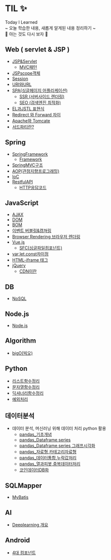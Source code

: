 # TIL :sparkles:
Today I Learned <br>
~ 오늘 학습한 내용, 새롭게 알게된 내용 정리하기 ~<br>
:ocean: 아는 것도 다시 보자 :ocean:

## Web ( servlet & JSP )
- [JSP&Servlet](https://github.com/100race/TIL/blob/main/Web/JSP&Servlet.md)
  - [MVC패턴](https://github.com/100race/TIL/blob/main/Web/JSP%26Servlet.md#mvc-pattern)
- [JSPscope객체](https://github.com/100race/TIL/blob/main/Web/JSPscope%EA%B0%9D%EC%B2%B4.md)
- [Session](https://github.com/100race/TIL/blob/main/Web/session.md)
- [URI와URL](https://github.com/100race/TIL/blob/main/Web/url%EA%B3%BCuri.md)
- [SPA(싱글페이지 어플리케이션)](https://github.com/100race/TIL/blob/main/Web/SPA.md)
  - [SSR (서버사이드 렌더링)](https://github.com/100race/TIL/blob/main/Web/SPA.md#ssr%EC%84%9C%EB%B2%84%EC%82%AC%EC%9D%B4%EB%93%9C%EB%A0%8C%EB%8D%94%EB%A7%81)
  - [SEO (검색엔진 최적화)](https://github.com/100race/TIL/blob/main/Web/SPA.md#%EB%8B%A8%EC%A0%90)
- [EL과JSTL 표현식](https://github.com/100race/TIL/blob/main/Web/EL%EA%B3%BCJSTL.md)
- [Redirect 와 Forward 차이](https://github.com/100race/TIL/blob/main/Web/Redirect%26Forward.md)
- [Apache와 Tomcate](https://github.com/100race/TIL/blob/main/Web/Apache%26Tomcat.md)
- [서드파티란?](https://github.com/100race/TIL/blob/main/Web/%EC%84%9C%EB%93%9C%ED%8C%8C%ED%8B%B0.md)

## Spring
- [SpringFramework](https://github.com/100race/TIL/blob/main/Spring/SpringFramework.md)
  - [Framework](https://github.com/100race/TIL/blob/main/Spring/SpringFramework.md)
- [SpringMVC구조](https://github.com/100race/TIL/blob/main/Spring/SpringMVC%EA%B5%AC%EC%A1%B0.md)
- [AOP(관점지향프로그래밍)](https://github.com/100race/TIL/blob/main/Spring/AOP.md)
- [IoC](https://github.com/100race/TIL/blob/main/Spring/IoC.md)
- [RestfulAPI](https://github.com/100race/TIL/blob/main/Spring/RestfulAPI.md)
  - [HTTP응답코드](https://github.com/100race/TIL/blob/main/Spring/RestfulAPI.md#http-%EC%83%81%ED%83%9C%EC%BD%94%EB%93%9C)

## JavaScript
- [AJAX](https://github.com/100race/TIL/blob/main/JavaScript/AJAX.md)
- [DOM](https://github.com/100race/TIL/blob/main/JavaScript/DOM.md)
- [BOM](https://github.com/100race/TIL/blob/main/JavaScript/BOM.md)
- [이벤트 버블링&캡쳐링](https://github.com/100race/TIL/blob/main/JavaScript/bubbling%26capturing.md)
- [Browser Rendering 브라우저 렌더링](https://github.com/100race/TIL/blob/main/JavaScript/%EB%B8%8C%EB%9D%BC%EC%9A%B0%EC%A0%80%EB%A0%8C%EB%8D%94%EB%A7%81.md)
- [Vue.js](https://github.com/100race/TIL/blob/main/JavaScript/Vue.js.md)
  - [SFC(싱글파일컴포넌트)](https://github.com/100race/TIL/blob/main/JavaScript/Vue.js.md#%EC%8B%B1%EA%B8%80-%ED%8C%8C%EC%9D%BC-%EC%BB%B4%ED%8F%AC%EB%84%8C%ED%8A%B8-sfc) 
- [var,let,const차이점](https://github.com/100race/TIL/blob/main/JavaScript/var%2Clet%2Cconst%EC%B0%A8%EC%9D%B4%EC%A0%90.md)
- [HTML-iframe 태그](https://github.com/100race/TIL/blob/main/Web/html_iframe.md)
- [jQuery](https://github.com/100race/TIL/blob/main/JavaScript/jQuery.md)
  - [CDN이란](https://github.com/100race/TIL/blob/main/JavaScript/jQuery.md#jquery-%EB%9D%BC%EC%9D%B4%EB%B8%8C%EB%9F%AC%EB%A6%AC-%EC%84%A4%EC%A0%95)

## DB
- [NoSQL](https://github.com/100race/TIL/blob/main/DB/NoSQL.md)

## Node.js
- [Node.js](https://github.com/100race/TIL/blob/main/Node.js/Node.js.md)
  
## Algorithm
- [bigO(빅오)](https://github.com/100race/TIL/blob/main/Algorithm/big-O.md)

## Python
- [리스트함수정리](https://github.com/100race/TIL/blob/main/Python/%EB%A6%AC%EC%8A%A4%ED%8A%B8%ED%95%A8%EC%88%98%EC%A0%95%EB%A6%AC.md)
- [문자열함수정리](https://github.com/100race/TIL/blob/main/Python/%EB%AC%B8%EC%9E%90%EC%97%B4%ED%95%A8%EC%88%98%EC%A0%95%EB%A6%AC.md)
- [딕셔너리함수정리](https://github.com/100race/TIL/blob/main/Python/%EB%94%95%EC%85%94%EB%84%88%EB%A6%AC%ED%95%A8%EC%88%98%EC%A0%95%EB%A6%AC.md)
- [예외처리](https://github.com/100race/TIL/blob/main/Python/%EC%98%88%EC%99%B8%EC%B2%98%EB%A6%AC.ipynb)

## 데이터분석
- 데이터 분석, 머신러닝 위해 데이터 처리 python 활용
  - [pandas_기초개념](https://github.com/100race/TIL/blob/main/%EB%8D%B0%EC%9D%B4%ED%84%B0%EB%B6%84%EC%84%9D/pandas_%EA%B8%B0%EC%B4%88%EA%B0%9C%EB%85%90.ipynb)
  - [pandas_Dataframe,series](https://github.com/100race/TIL/blob/main/%EB%8D%B0%EC%9D%B4%ED%84%B0%EB%B6%84%EC%84%9D/pandas_%EB%8D%B0%EC%9D%B4%ED%84%B0%ED%94%84%EB%A0%88%EC%9E%84%EA%B3%BC%EC%8B%9C%EB%A6%AC%EC%A6%88.ipynb)
  - [pandas_Dataframe,series 그래프시각화](https://github.com/100race/TIL/blob/main/%EB%8D%B0%EC%9D%B4%ED%84%B0%EB%B6%84%EC%84%9D/pandas_Dataframe_series_%EA%B7%B8%EB%9E%98%ED%94%84%EC%8B%9C%EA%B0%81%ED%99%94.ipynb)
  - [pandas_자료형,카테고리자료형](https://github.com/100race/TIL/blob/main/%EB%8D%B0%EC%9D%B4%ED%84%B0%EB%B6%84%EC%84%9D/pandas_%EC%9E%90%EB%A3%8C%ED%98%95_%EC%B9%B4%ED%85%8C%EA%B3%A0%EB%A6%AC%EC%9E%90%EB%A3%8C%ED%98%95.ipynb)
  - [pandas_데이터통합,누락값처리](https://github.com/100race/TIL/blob/main/%EB%8D%B0%EC%9D%B4%ED%84%B0%EB%B6%84%EC%84%9D/pandas_%EB%8D%B0%EC%9D%B4%ED%84%B0%ED%86%B5%ED%95%A9_%EB%88%84%EB%9D%BD%EA%B0%92%EC%B2%98%EB%A6%AC.ipynb)
  - [pandas_열과피봇,중복데이터처리](https://github.com/100race/TIL/blob/main/%EB%8D%B0%EC%9D%B4%ED%84%B0%EB%B6%84%EC%84%9D/pandas_%EC%97%B4%EA%B3%BC%ED%94%BC%EB%B4%87_%EC%A4%91%EB%B3%B5%EB%8D%B0%EC%9D%B4%ED%84%B0.ipynb)
  - [코인데이터DB화](https://github.com/100race/TIL/blob/main/%EB%8D%B0%EC%9D%B4%ED%84%B0%EB%B6%84%EC%84%9D/%EC%BD%94%EC%9D%B8%EB%8D%B0%EC%9D%B4%ED%84%B0DB%ED%99%94.ipynb)

## SQLMapper
- [MyBatis](https://github.com/100race/TIL/blob/main/MyBatis/MyBatis.md)

## AI
- [Deeplearning 개요](https://github.com/100race/TIL/blob/main/AI/DeepLearning%EA%B0%9C%EC%9A%94.md)

## Android
- [4대 컴포넌트](https://github.com/100race/TIL/blob/main/Android/4%EB%8C%80%EC%BB%B4%ED%8F%AC%EB%84%8C%ED%8A%B8.md) <br>
